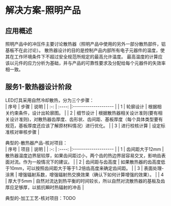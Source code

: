 # 解决方案-照明产品 

## 应用概述 
照明产品中的冲压件主要讨论散热器（照明产品中使用的另外一部分散热部件，铝基板不在此讨论）。 
散热器设计的目的是控制产品内部所有电子元器件的温度，使其在工作环境条件下不超过安全规范所规定的最高允许温度。 
最高温度的计算应该以元件的应力分析为基础，并与产品的可靠性要求及分配给每个元器件的失效率相一致。 

## 服务1-散热器设计阶段 
LED灯具采用自然冷却散热，分为三个步骤：  
| 序号 | 步骤  | 说明 |
| :-: | :----: |:-------------------- |
| 1 | 轮廓设计 | 根据相关约束条件，设计出轮廓图。 |
| 2 | 细节设计 | 根据散热器相关设计准则(要有相关设计准则)，对散热器齿厚度、齿形状、齿间距、基板厚度（每个具体类型要有规范，基板厚度还应该了解原材料情况）进行优化。 |
| 3 | 进行校核计算 | 设定标准核对审核步骤 | 
 
 典型的-散热器产品-核对项目：  
| 序号 | 项目  | 说明 |
| :-: | :----: |:-------------------- |
| 1 | 齿间距大于12mm | 散热器温度边界层较厚，如果齿间距过小，两个齿的热边界层容易交叉，影响齿表面对流。作为一般情况下的建议。 |
| 2 | 齿间距与齿高度 | 如果散热器的齿高度低于10mm，可以按照齿间距大于等于1.2倍齿高度来确定齿间距。 |
| 3 | 表面处理-涂黑 | 增强辐射系数，增强辐射热交换效果（确认下如何计算增强的效果）。 | 
| 4 | 厚大于5mm | 自然对流达到热平衡的时间较长，所以自然对流散热器的基板及齿厚应足够厚，以抵抗瞬时热辐射的冲击 | 

典型的-加工工艺-核对项目：TODO 

